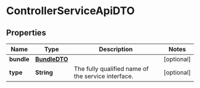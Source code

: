 # ControllerServiceApiDTO

## Properties
Name | Type | Description | Notes
------------ | ------------- | ------------- | -------------
**bundle** | [**BundleDTO**](BundleDTO.md) |  |  [optional]
**type** | **String** | The fully qualified name of the service interface. |  [optional]

